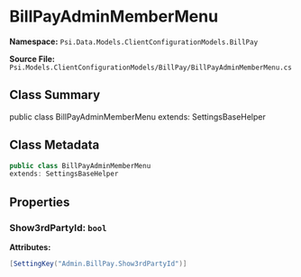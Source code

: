 # BillPayAdminMemberMenu

**Namespace:** `Psi.Data.Models.ClientConfigurationModels.BillPay`

**Source File:** `Psi.Models.ClientConfigurationModels/BillPay/BillPayAdminMemberMenu.cs`

## Class Summary

public class BillPayAdminMemberMenu
extends: SettingsBaseHelper

## Class Metadata

```typescript
public class BillPayAdminMemberMenu
extends: SettingsBaseHelper
```

## Properties

### Show3rdPartyId: `bool`

**Attributes:**
```csharp
[SettingKey("Admin.BillPay.Show3rdPartyId")]
```
